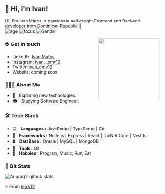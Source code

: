 ## 🚀 Hi, i'm Ivan! 

Hi, I'm Ivan Matos, a passionate self-taught Frontend and Backend developer from Dominican Republic :wave:.
<br/>
![age](https://img.shields.io/badge/Age-21-blue)
![focus](https://img.shields.io/badge/Focus-Backend-brightgreen)
![Gender](https://img.shields.io/badge/Gender-%F0%9F%A4%B5-lightgrey)
<br/>

<img align='right' src='https://user-images.githubusercontent.com/5713670/87202985-820dcb80-c2b6-11ea-9f56-7ec461c497c3.gif' width='200"'>

### ☕ Get in touch
- LinkedIn: <a href = "https://www.linkedin.com/in/ivan-ernesto-matos-villar-a00b581b3/">Ivan Matos</a>
- Instagram: <a href = "https://www.instagram.com/ivan__emv12/">ivan__emv12</a>
- Twitter: <a href = "https://twitter.com/ivan_emv12">ivan_emv12</a>
- Website: coming soon

### 👨🏻‍💻 About Me

- 🤔 &nbsp; Exploring new technologies.
- 🎓 &nbsp; Studying Software Engineer.

### 🛠 Tech Stack

- 💻 &nbsp; **Languages :** JavaScript | TypeScript | C#
- 🧰 &nbsp; **Frameworks :** Node.js | Express | React | DotNet Core | NestJs
- 🛢 &nbsp; **DataBase :** Oracle | MySQL | MongoDB
- 🔧 &nbsp; **Tools :** Git 
- 💪 &nbsp; **Hobbies :** Program, Music, Run, Eat

### 🐙 Git Stats


  ![Anurag's github stats](https://github-readme-stats.vercel.app/api/?username=Iemv12&show_icons=true&title_color=fff&icon_color=79ff97&text_color=9f9f9f&bg_color=151515)


⭐️ From [iemv12](https://github.com/iemv12)

